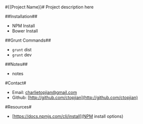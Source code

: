 #{{Project Name}}#
Project description here

##Installation##
* NPM Install
* Bower Install

##Grunt Commands##
* `grunt` dist
* `grunt` dev

##Notes##
* notes

#Contact#
* Email: charlietopjian@gmail.com
* Github: [http://github.com/ctopjian](http://github.com/ctopjian)

#Resources#
* [https://docs.npmjs.com/cli/install](NPM install options)